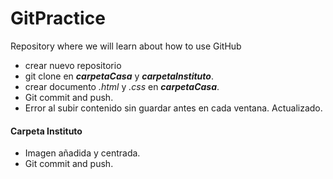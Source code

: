 # GitPractice
Repository where we will learn about how to use GitHub

 - crear nuevo repositorio
 - git clone en ***carpetaCasa*** y ***carpetaInstituto***.
 - crear documento _.html_ y _.css_ en ***carpetaCasa***.
 - Git commit and push.
 - Error al subir contenido sin guardar antes en cada ventana. Actualizado.

#### Carpeta Instituto
- Imagen añadida y centrada.
- Git commit and push.